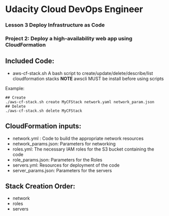# Udacity Cloud DevOps Engineer
### Lesson 3 Deploy Infrastructure as Code
### Project 2: Deploy a high-availability web app using CloudFormation

## Included Code:
- aws-cf-stack.sh
  A bash script to create/update/delete/describe/list cloudformation stacks
  **NOTE** awscli MUST be install before using scripts


Example:
  ```
  ## Create
  ./aws-cf-stack.sh create MyCFStack network.yaml network_param.json
  ## Delete
  ./aws-cf-stack.sh delete MyCFStack
  ```
## CloudFormation inputs:
- network.yml : Code to build the appropriate network resources
- network_params.json: Parameters for networking
- roles.yml:  The necessary IAM roles for the S3 bucket containing the code
- role_params.json: Parameters for the Roles
- servers.yml: Resources for deployment of the code
- server_params.json: Parameters for the servers

## Stack Creation Order:
- network
- roles
- servers
